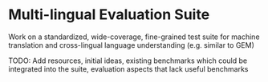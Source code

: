 # Multi-lingual Evaluation Suite
Work on a standardized, wide-coverage, fine-grained test suite for machine translation and cross-lingual language understanding (e.g. similar to GEM)

TODO: Add resources, initial ideas, existing benchmarks which could be integrated into the suite, evaluation aspects that lack useful benchmarks
